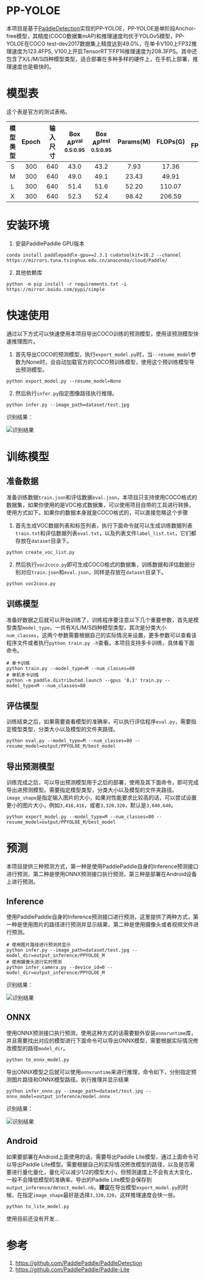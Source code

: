 # PP-YOLOE

本项目是基于[PaddleDetection](https://github.com/PaddlePaddle/PaddleDetection)实现的PP-YOLOE，PP-YOLOE是单阶段Anchor-free模型，其精度(COCO数据集mAP)和推理速度均优于YOLOv5模型，PP-YOLOE在COCO test-dev2017数据集上精度达到49.0%，在单卡V100上FP32推理速度为123.4FPS, V100上开启TensorRT下FP16推理速度为208.3FPS。其中还包含了X/L/M/S四种模型类型，适合部署在多种多样的硬件上，在手机上部署，推理速度也是极快的。

# 模型表
这个表是官方的测试表格。

| 模型类型 | Epoch | 输入尺寸 | Box AP<sup>val<br>0.5:0.95 | Box AP<sup>test<br>0.5:0.95 | Params(M) | FLOPs(G) | V100 FP32(FPS) | V100 TensorRT FP16(FPS) |
|:----:|:-----:|:----:|:--------------------------:|:---------------------------:|:---------:|:--------:|:--------------:|:-----------------------:|
|  S   |  300  | 640  |            43.0            |            43.2             |   7.93    |  17.36   |     208.3      |          333.3          |
|  M   |  300  | 640  |            49.0            |            49.1             |   23.43   |  49.91   |     123.4      |          208.3          |
|  L   |  300  | 640  |            51.4            |            51.6             |   52.20   |  110.07  |      78.1      |          149.2          | 
|  X   |  300  | 640  |            52.3            |            52.4             |   98.42   |  206.59  |      45.0      |          95.2           | 


# 安装环境
1. 安装PaddlePaddle GPU版本
```shell
conda install paddlepaddle-gpu==2.3.1 cudatoolkit=10.2 --channel https://mirrors.tuna.tsinghua.edu.cn/anaconda/cloud/Paddle/
```

2. 其他依赖库
```shell
python -m pip install -r requirements.txt -i https://mirror.baidu.com/pypi/simple
```

# 快速使用

通过以下方式可以快速使用本项目导出COCO训练的预测模型，使用该预测模型快速推理图片。

1. 首先导出COCO的预测模型，执行`export_model.py`时，当`--resume_model`参数为None时，会自动加载官方的COCO预训练模型，使用这个预训练模型导出预测模型。
```shell
python export_model.py --resume_model=None
```

2. 然后执行`infer.py`指定图像路径执行推理。
```shell
python infer.py --image_path=dataset/test.jpg
```

识别结果：

![识别结果](./dataset/result.jpg)


# 训练模型


## 准备数据

准备训练数据`train.json`和评估数据`eval.json`，本项目只支持使用COCO格式的数据集，如果你使用的是VOC格式数据集，可以使用项目自带的工具进行转换，使用方式如下。如果你的数据本身就是COCO格式的，可以直接忽略这个步骤

1. 首先生成VOC数据列表和标签列表，执行下面命令就可以生成训练数据列表`train.txt`和评估数据列表`eval.txt`，以及列表文件`label_list.txt`，它们都存放在`dataset`目录下。
```shell
python create_voc_list.py
```

2. 然后执行`voc2coco.py`即可生成COCO格式的数据集，训练数据和评估数据分别对应`train.json`和`eval.json`，同样是存放在`dataset`目录下。
```shell
python voc2coco.py
```

## 训练模型

准备好数据之后就可以开始训练了，训练程序要注意以下几个重要参数，首先是模型类型`model_type`，一共有X/L/M/S四种模型类型，其次是分类大小`num_classes`，这两个参数需要根据自己的实际情况来设置，更多参数可以查看该程序文件或者执行`python train.py -h`查看。本项目支持多卡训练，具体看下面命令。
```shell
# 单卡训练
python train.py --model_type=M --num_classes=80
# 单机多卡训练
python -m paddle.distributed.launch --gpus '0,1' train.py --model_type=M --num_classes=80
```

## 评估模型

训练结束之后，如果需要查看模型的准确率，可以执行评估程序`eval.py`，需要指定模型类型，分类大小以及模型的文件夹路径。
```shell
python eval.py --model_type=M --num_classes=80 --resume_model=output/PPYOLOE_M/best_model
```

## 导出预测模型

训练完成之后，可以导出预测模型用于之后的部署，使用及其下面命令，即可完成导出进预测模型。需要指定模型类型，分类大小以及模型的文件夹路径。`image_shape`是指定输入图片的大小，如果对性能要求比较高的话，可以尝试设置更小的图片大小，例如`3,416,416`，或者`3,320,320`，默认是`3,640,640`。
```shell
python export_model.py --model_type=M --num_classes=80 --resume_model=output/PPYOLOE_M/best_model
```

# 预测

本项目提供三种预测方式，第一种是使用PaddlePaddle自身的Inference预测接口进行预测，第二种是使用ONNX预测接口执行预测，第三种是部署在Android设备上进行预测。

## Inference

使用PaddlePaddle自身的Inference预测接口进行预测，这里提供了两种方式，第一种是使用图片的路径进行预测并显示结果，第二种是使用摄像头或者视频文件进行预测。
```shell
# 使用图片路径进行预测并显示
python infer.py --image_path=dataset/test.jpg --model_dir=output_inference/PPYOLOE_M
# 使用摄像头进行实时预测
python infer_camera.py --device_id=0 --model_dir=output_inference/PPYOLOE_M
```

识别结果：

![识别结果](./dataset/result.jpg)


## ONNX

使用ONNX预测接口执行预测，使用这种方式的话需要额外安装`onnxruntime`库，并且需要找出对应的模型进行下面命令可以导出ONNX模型，需要根据实际情况修改模型的路径`model_dir`。
```shell
python to_onnx_model.py
```

导出ONNX模型之后就可以使用`onnxruntime`来进行推理，命令如下，分别指定预测图片路径和ONNX模型路径。执行推理并显示结果
```shell
python infer_onnx.py --image_path=dataset/test.jpg --onnx_model=output_inference/model.onnx
```

识别结果：

![识别结果](./dataset/result.jpg)


## Android

如果要部署在Android上面使用的话，需要导出Paddle Lite模型，通过上面命令可以导出Paddle Lite模型。需要根据自己的实际情况修改模型的路径，以及是否需要进行量化量化，量化可以减少1/2的模型大小，但预测速度上不会有太大变化，一般不会降低模型的准确率。导出的Paddle Lite模型会保存到`output_inference/detect_model.nb`，**建议**在导出模型`export_model.py`的时候，在指定`image_shape`最好是选择`3,320,320`，这样推理速度会快一些。
```shell
python to_lite_model.py
```

使用目前还没有开发...


# 参考

1. https://github.com/PaddlePaddle/PaddleDetection
2. https://github.com/PaddlePaddle/Paddle-Lite